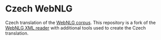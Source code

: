# Czech WebNLG

Czech translation of the [WebNLG corpus](https://gitlab.com/shimorina/webnlg-dataset). This repository is a fork of the [WebNLG XML reader](https://gitlab.com/webnlg/corpus-reader) with additional tools used to create the Czech translation.

